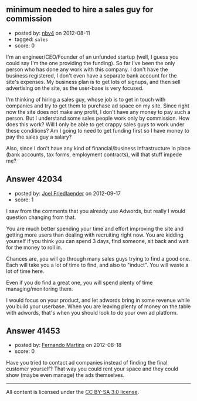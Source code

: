 ## minimum needed to hire a sales guy for commission

- posted by: [nbv4](https://stackexchange.com/users/-1/19180-nbv4) on 2012-08-11
- tagged: `sales`
- score: 0

I'm an engineer/CEO/Founder of an unfunded startup (well, I guess you could say I'm the one providing the funding). So far I've been the only person who has done any work with this company. I don't have the business registered, I don't even have a separate bank account for the site's expenses. My business plan is to get lots of signups, and then sell advertising on the site, as the user-base is very focused.

I'm thinking of hiring a sales guy, whose job is to get in touch with companies and try to get them to purchase ad space on my site. Since right now the site does not make any profit, I don't have any money to pay such a person. But I understand some sales people work only by commission. How does this work? Will I only be able to get crappy sales guys to work under these conditions? Am I going to need to get funding first so I have money to pay the sales guy a salary?

Also, since I don't have any kind of financial/business infrastructure in place (bank accounts, tax forms, employment contracts), will that stuff impede me?



## Answer 42034

- posted by: [Joel Friedlaender](https://stackexchange.com/users/-1/5543-joel-friedlaender) on 2012-09-17
- score: 1

I saw from the comments that you already use Adwords, but really I would question changing from that.

You are much better spending your time and effort improving the site and getting more users than dealing with recruiting right now.  You are kidding yourself if you think you can spend 3 days, find someone, sit back and wait for the money to roll in.

Chances are, you will go through many sales guys trying to find a good one.  Each will take you a lot of time to find, and also to "induct".  You will waste a lot of time here.

Even if you do find a great one, you will spend plenty of time managing/monitoring them.

I would focus on your product, and let adwords bring in some revenue while you build your userbase.  When you are leaving plenty of money on the table with adwords, that's when you should look to do your own ad platform.


## Answer 41453

- posted by: [Fernando Martins](https://stackexchange.com/users/-1/1778-fernando-martins) on 2012-08-18
- score: 0

Have you tried to contact ad companies instead of finding the final customer yourself?
That way you could rent your space and they could show (maybe even manage) the ads themselves.



---

All content is licensed under the [CC BY-SA 3.0 license](https://creativecommons.org/licenses/by-sa/3.0/).
